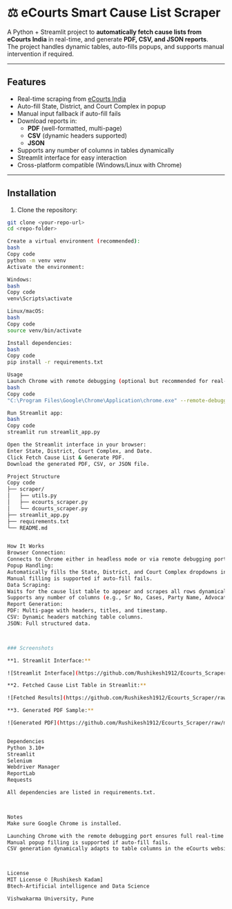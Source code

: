 # ⚖️ eCourts Smart Cause List Scraper

A Python + Streamlit project to **automatically fetch cause lists from eCourts India** in real-time, and generate **PDF, CSV, and JSON reports**.  
The project handles dynamic tables, auto-fills popups, and supports manual intervention if required.

---

## Features

- Real-time scraping from [eCourts India](https://services.ecourts.gov.in/ecourtindia_v6/?p=cause_list/)
- Auto-fill State, District, and Court Complex in popup
- Manual input fallback if auto-fill fails
- Download reports in:
  - **PDF** (well-formatted, multi-page)
  - **CSV** (dynamic headers supported)
  - **JSON**
- Supports any number of columns in tables dynamically
- Streamlit interface for easy interaction
- Cross-platform compatible (Windows/Linux with Chrome)

---

## Installation

1. Clone the repository:

```bash
git clone <your-repo-url>
cd <repo-folder>

Create a virtual environment (recommended):
bash
Copy code
python -m venv venv
Activate the environment:

Windows:
bash
Copy code
venv\Scripts\activate

Linux/macOS:
bash
Copy code
source venv/bin/activate

Install dependencies:
bash
Copy code
pip install -r requirements.txt

Usage
Launch Chrome with remote debugging (optional but recommended for real-time scraping):
bash
Copy code
"C:\Program Files\Google\Chrome\Application\chrome.exe" --remote-debugging-port=9222 --user-data-dir="C:/chrome-debug"

Run Streamlit app:
bash
Copy code
streamlit run streamlit_app.py

Open the Streamlit interface in your browser:
Enter State, District, Court Complex, and Date.
Click Fetch Cause List & Generate PDF.
Download the generated PDF, CSV, or JSON file.

Project Structure
Copy code
├── scraper/
│   ├── utils.py
│   ├── ecourts_scraper.py
│   └── dcourts_scraper.py
├── streamlit_app.py
├── requirements.txt
└── README.md


How It Works
Browser Connection:
Connects to Chrome either in headless mode or via remote debugging port.
Popup Handling:
Automatically fills the State, District, and Court Complex dropdowns in the eCourts website popup.
Manual filling is supported if auto-fill fails.
Data Scraping:
Waits for the cause list table to appear and scrapes all rows dynamically.
Supports any number of columns (e.g., Sr No, Cases, Party Name, Advocate, etc.).
Report Generation:
PDF: Multi-page with headers, titles, and timestamp.
CSV: Dynamic headers matching table columns.
JSON: Full structured data.



### Screenshots

**1. Streamlit Interface:**

![Streamlit Interface](https://github.com/Rushikesh1912/Ecourts_Scraper/raw/main/Output%20Screenshots/streamlit_ui.jpg)

**2. Fetched Cause List Table in Streamlit:**

![Fetched Results](https://github.com/Rushikesh1912/Ecourts_Scraper/raw/main/Output%20Screenshots/fetched_results.jpg)

**3. Generated PDF Sample:**

![Generated PDF](https://github.com/Rushikesh1912/Ecourts_Scraper/raw/main/Output%20Screenshots/sample_pdf.jpg)


Dependencies
Python 3.10+
Streamlit
Selenium
Webdriver Manager
ReportLab
Requests

All dependencies are listed in requirements.txt.



Notes
Make sure Google Chrome is installed.

Launching Chrome with the remote debugging port ensures full real-time scraping.
Manual popup filling is supported if auto-fill fails.
CSV generation dynamically adapts to table columns in the eCourts website.



License
MIT License © [Rushikesh Kadam]
Btech-Artificial intelligence and Data Science

Vishwakarma University, Pune
